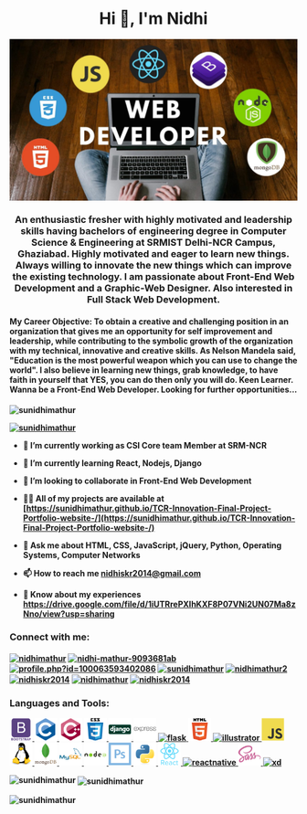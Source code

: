<h1 align="center">Hi 👋, I'm Nidhi</h1>
<img src="Web dev.jpeg" align="center" alt="image">
<h3 align="center">An enthusiastic fresher with highly motivated and leadership skills having bachelors of engineering degree in Computer Science & Engineering at SRMIST Delhi-NCR Campus, Ghaziabad.
Highly motivated and eager to learn new things. Always willing to innovate the new things which can improve the existing technology.
I am passionate about Front-End Web Development and a Graphic-Web Designer. Also interested in Full Stack Web Development.</h3>

<h4><b>My Career Objective:<b>
To obtain a creative and challenging position in an organization that gives me an opportunity for self improvement and leadership, while contributing to the symbolic growth of the organization with my technical, innovative and creative skills.
As Nelson Mandela said, "Education is the most powerful weapon which you can use to change the world". I also believe in learning new things, grab knowledge, to have faith in yourself that YES, you can do then only you will do.
Keen Learner. Wanna be a Front-End Web Developer. Looking for further opportunities...</h4>

<p align="left"> <img src="https://komarev.com/ghpvc/?username=sunidhimathur&label=Profile%20views&color=0e75b6&style=flat" alt="sunidhimathur" /> </p>

<p align="left"> <a href="https://github.com/ryo-ma/github-profile-trophy"><img src="https://github-profile-trophy.vercel.app/?username=sunidhimathur" alt="sunidhimathur" /></a> </p>

- 🔭 I’m currently working as **CSI Core team Member at SRM-NCR**
  
- 🌱 I’m currently learning **React, Nodejs, Django**

- 👯 I’m looking to collaborate in **Front-End Web Development**
  
- 👨‍💻 All of my projects are available at [https://sunidhimathur.github.io/TCR-Innovation-Final-Project-Portfolio-website-/](https://sunidhimathur.github.io/TCR-Innovation-Final-Project-Portfolio-website-/)
  
- 💬 Ask me about **HTML, CSS, JavaScript, jQuery, Python, Operating Systems, Computer Networks**

- 📫 How to reach me **nidhiskr2014@gmail.com**

- 📄 Know about my experiences https://drive.google.com/file/d/1iUTRrePXlhKXF8P07VNi2UN07Ma8zNno/view?usp=sharing
<h3 align="left">Connect with me:</h3>
<p align="left">
<a href="https://codepen.io/nidhimathur" target="blank"><img align="center" src="https://raw.githubusercontent.com/rahuldkjain/github-profile-readme-generator/master/src/images/icons/Social/codepen.svg" alt="nidhimathur" height="30" width="40" /></a>
<a href="https://linkedin.com/in/nidhi-mathur-9093681ab" target="blank"><img align="center" src="https://raw.githubusercontent.com/rahuldkjain/github-profile-readme-generator/master/src/images/icons/Social/linked-in-alt.svg" alt="nidhi-mathur-9093681ab" height="30" width="40" /></a>
<a href="https://fb.com/profile.php?id=100063593402086" target="blank"><img align="center" src="https://raw.githubusercontent.com/rahuldkjain/github-profile-readme-generator/master/src/images/icons/Social/facebook.svg" alt="profile.php?id=100063593402086" height="30" width="40" /></a>
<a href="https://instagram.com/sunidhimathur_99" target="blank"><img align="center" src="https://raw.githubusercontent.com/rahuldkjain/github-profile-readme-generator/master/src/images/icons/Social/instagram.svg" alt="sunidhimathur" height="30" width="40" /></a>
<a href="https://www.behance.net/nidhimathur2" target="blank"><img align="center" src="https://raw.githubusercontent.com/rahuldkjain/github-profile-readme-generator/master/src/images/icons/Social/behance.svg" alt="nidhimathur2" height="30" width="40" /></a>
<a href="https://www.hackerrank.com/nidhiskr2014" target="blank"><img align="center" src="https://raw.githubusercontent.com/rahuldkjain/github-profile-readme-generator/master/src/images/icons/Social/hackerrank.svg" alt="nidhiskr2014" height="30" width="40" /></a>
<a href="https://www.leetcode.com/nidhimathur" target="blank"><img align="center" src="https://raw.githubusercontent.com/rahuldkjain/github-profile-readme-generator/master/src/images/icons/Social/leet-code.svg" alt="nidhimathur" height="30" width="40" /></a>
<a href="https://auth.geeksforgeeks.org/user/nidhiskr2014" target="blank"><img align="center" src="https://raw.githubusercontent.com/rahuldkjain/github-profile-readme-generator/master/src/images/icons/Social/geeks-for-geeks.svg" alt="nidhiskr2014" height="30" width="40" /></a>
</p>

<h3 align="left">Languages and Tools:</h3>
<p align="left"> <a href="https://getbootstrap.com" target="_blank"> <img src="https://raw.githubusercontent.com/devicons/devicon/master/icons/bootstrap/bootstrap-plain-wordmark.svg" alt="bootstrap" width="40" height="40"/> </a> <a href="https://www.cprogramming.com/" target="_blank"> <img src="https://raw.githubusercontent.com/devicons/devicon/master/icons/c/c-original.svg" alt="c" width="40" height="40"/> </a> <a href="https://www.w3schools.com/cpp/" target="_blank"> <img src="https://raw.githubusercontent.com/devicons/devicon/master/icons/cplusplus/cplusplus-original.svg" alt="cplusplus" width="40" height="40"/> </a> <a href="https://www.w3schools.com/css/" target="_blank"> <img src="https://raw.githubusercontent.com/devicons/devicon/master/icons/css3/css3-original-wordmark.svg" alt="css3" width="40" height="40"/> </a> <a href="https://www.djangoproject.com/" target="_blank"> <img src="https://raw.githubusercontent.com/devicons/devicon/master/icons/django/django-original.svg" alt="django" width="40" height="40"/> </a> <a href="https://expressjs.com" target="_blank"> <img src="https://raw.githubusercontent.com/devicons/devicon/master/icons/express/express-original-wordmark.svg" alt="express" width="40" height="40"/> </a> <a href="https://flask.palletsprojects.com/" target="_blank"> <img src="https://www.vectorlogo.zone/logos/pocoo_flask/pocoo_flask-icon.svg" alt="flask" width="40" height="40"/> </a> <a href="https://www.w3.org/html/" target="_blank"> <img src="https://raw.githubusercontent.com/devicons/devicon/master/icons/html5/html5-original-wordmark.svg" alt="html5" width="40" height="40"/> </a> <a href="https://www.adobe.com/in/products/illustrator.html" target="_blank"> <img src="https://www.vectorlogo.zone/logos/adobe_illustrator/adobe_illustrator-icon.svg" alt="illustrator" width="40" height="40"/> </a> <a href="https://developer.mozilla.org/en-US/docs/Web/JavaScript" target="_blank"> <img src="https://raw.githubusercontent.com/devicons/devicon/master/icons/javascript/javascript-original.svg" alt="javascript" width="40" height="40"/> </a> <a href="https://www.linux.org/" target="_blank"> <img src="https://raw.githubusercontent.com/devicons/devicon/master/icons/linux/linux-original.svg" alt="linux" width="40" height="40"/> </a> <a href="https://www.mongodb.com/" target="_blank"> <img src="https://raw.githubusercontent.com/devicons/devicon/master/icons/mongodb/mongodb-original-wordmark.svg" alt="mongodb" width="40" height="40"/> </a> <a href="https://www.mysql.com/" target="_blank"> <img src="https://raw.githubusercontent.com/devicons/devicon/master/icons/mysql/mysql-original-wordmark.svg" alt="mysql" width="40" height="40"/> </a> <a href="https://nodejs.org" target="_blank"> <img src="https://raw.githubusercontent.com/devicons/devicon/master/icons/nodejs/nodejs-original-wordmark.svg" alt="nodejs" width="40" height="40"/> </a> <a href="https://www.photoshop.com/en" target="_blank"> <img src="https://raw.githubusercontent.com/devicons/devicon/master/icons/photoshop/photoshop-line.svg" alt="photoshop" width="40" height="40"/> </a> <a href="https://www.python.org" target="_blank"> <img src="https://raw.githubusercontent.com/devicons/devicon/master/icons/python/python-original.svg" alt="python" width="40" height="40"/> </a> <a href="https://reactjs.org/" target="_blank"> <img src="https://raw.githubusercontent.com/devicons/devicon/master/icons/react/react-original-wordmark.svg" alt="react" width="40" height="40"/> </a> <a href="https://reactnative.dev/" target="_blank"> <img src="https://reactnative.dev/img/header_logo.svg" alt="reactnative" width="40" height="40"/> </a> <a href="https://sass-lang.com" target="_blank"> <img src="https://raw.githubusercontent.com/devicons/devicon/master/icons/sass/sass-original.svg" alt="sass" width="40" height="40"/> </a> <a href="https://www.adobe.com/products/xd.html" target="_blank"> <img src="https://cdn.worldvectorlogo.com/logos/adobe-xd.svg" alt="xd" width="40" height="40"/> </a> </p>

<p><img align="left" src="https://github-readme-stats.vercel.app/api/top-langs?username=sunidhimathur&show_icons=true&locale=en&layout=compact" alt="sunidhimathur" /></p>

<p>&nbsp;<img align="center" src="https://github-readme-stats.vercel.app/api?username=sunidhimathur&show_icons=true&locale=en" alt="sunidhimathur" /></p>

<p><img align="center" src="https://github-readme-streak-stats.herokuapp.com/?user=sunidhimathur&" alt="sunidhimathur" /></p>
